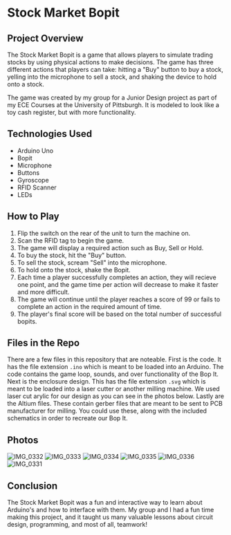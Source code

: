 # Stock Market Bopit

## Project Overview

The Stock Market Bopit is a game that allows players to simulate trading stocks by using physical actions to make decisions. The game has three different actions that players can take: hitting a "Buy" button to buy a stock, yelling into the microphone to sell a stock, and shaking the device to hold onto a stock.

The game was created by my group for a Junior Design project as part of my ECE Courses at the University of Pittsburgh. It is modeled to look like a toy cash register, but with more functionality.

## Technologies Used

- Arduino Uno
- Bopit
- Microphone
- Buttons
- Gyroscope
- RFID Scanner
- LEDs

## How to Play

1. Flip the switch on the rear of the unit to turn the machine on.
2. Scan the RFID tag to begin the game.
2. The game will display a required action such as Buy, Sell or Hold.
3. To buy the stock, hit the "Buy" button.
4. To sell the stock, scream "Sell" into the microphone.
5. To hold onto the stock, shake the Bopit. 
6. Each time a player successfully completes an action, they will recieve one point, and the game time per action will decrease to make it faster and more difficult.
6. The game will continue until the player reaches a score of 99 or fails to complete an action in the required amount of time.
7. The player's final score will be based on the total number of successful bopits.

## Files in the Repo

There are a few files in this repository that are noteable. First is the code. It has the file extension `.ino` which is meant to be loaded into an Arduino. The code contains the game loop, sounds, and over functionality of the Bop It. Next is the enclosure design. This has the file extension `.svg` which is meant to be loaded into a laser cutter or another milling machine. We used laser cut arylic for our design as you can see in the photos below. Lastly are the Altium files. These contain gerber files that are meant to be sent to PCB manufacturer for milling. You could use these, along with the included schematics in order to recreate our Bop It.

## Photos

![IMG_0332](https://user-images.githubusercontent.com/84938803/227387752-dab8af04-1969-4115-8a43-e3d4ce1f8fee.jpg)
![IMG_0333](https://user-images.githubusercontent.com/84938803/227387756-0bec212a-b4f8-4248-ba62-880725726c80.jpg)
![IMG_0334](https://user-images.githubusercontent.com/84938803/227387758-cd4d3add-f4da-46e2-89a1-70abab7909e6.jpg)
![IMG_0335](https://user-images.githubusercontent.com/84938803/227387760-4ea66dc1-79f9-46b9-bfc0-d586f3dd409a.jpg)
![IMG_0336](https://user-images.githubusercontent.com/84938803/227387761-63d0ba67-eacb-4e3a-856c-ee60ad71a1e7.jpg)
![IMG_0331](https://user-images.githubusercontent.com/84938803/227387762-42d7e02f-0ec5-4a61-89c0-94ea753f6daa.jpg)

## Conclusion

The Stock Market Bopit was a fun and interactive way to learn about Arduino's and how to interface with them. My group and I had a fun time making this project, and it taught us many valuable lessons about circuit design, programming, and most of all, teamwork!
